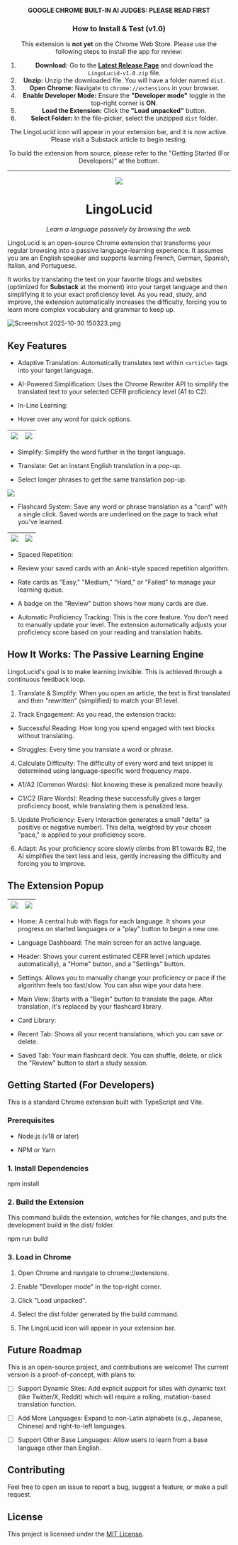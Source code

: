 <div align="center">

**GOOGLE CHROME BUILT-IN AI JUDGES: PLEASE READ FIRST**

### How to Install & Test (v1.0)

This extension is **not yet** on the Chrome Web Store. Please use the following steps to install the app for review:

1.  **Download:** Go to the **[Latest Release Page](https://github.com/AughtDev/LingoLucid/releases/latest)** and
    download the `LingoLucid-v1.0.zip` file.
2.  **Unzip:** Unzip the downloaded file. You will have a folder named `dist`.
3.  **Open Chrome:** Navigate to `chrome://extensions` in your browser.
4.  **Enable Developer Mode:** Ensure the **"Developer mode"** toggle in the top-right corner is **ON**.
5.  **Load the Extension:** Click the **"Load unpacked"** button.
6.  **Select Folder:** In the file-picker, select the unzipped `dist` folder.

The LingoLucid icon will appear in your extension bar, and it is now active. Please visit a Substack article to begin testing.

To build the extension from source, please refer to the "Getting Started (For Developers)" at the bottom.

</div>

---

<div align="center">
<p align="center">
 <img src="public/icons/icon128.png"/>
 </p>

# LingoLucid

*Learn a language passively by browsing the web.*

</div>




LingoLucid is an open-source Chrome extension that transforms your regular browsing into a passive language-learning experience. It assumes you are an English speaker and supports learning French, German, Spanish, Italian, and Portuguese.

It works by translating the text on your favorite blogs and websites (optimized for **Substack** at the moment) into 
your target language and then simplifying it to your exact proficiency level. As you read, study, and improve, the extension automatically increases the difficulty, forcing you to learn more complex vocabulary and grammar to keep up.

![Screenshot 2025-10-30 150323.png](./media/screenshots/Screenshot%202025-10-30%20150323.png)

## Key Features

- Adaptive Translation: Automatically translates text within ```<article>``` tags into your target language.

- AI-Powered Simplification: Uses the Chrome Rewriter API to simplify the translated text to your selected CEFR proficiency level (A1 to C2).

- In-Line Learning:

- Hover over any word for quick options.

| ![](./media/screenshots/Screenshot%202025-10-30%20150706.png) | ![](./media/screenshots/Screenshot%202025-10-30%20150755.png) |
|---------------------------------------------------------------|---------------------------------------------------------------|

- Simplify: Simplify the word further in the target language.

- Translate: Get an instant English translation in a pop-up.

- Select longer phrases to get the same translation pop-up.

![](./media/screenshots/Screenshot%202025-10-30%20150844.png)

- Flashcard System: Save any word or phrase translation as a "card" with a single click. Saved words are underlined on the page to track what you've learned.

| ![](./media/screenshots/Screenshot%202025-10-30%20150426.png) | ![](./media/screenshots/Screenshot%202025-10-30%20151810.png) |
| ------------------------------------------------------------- | ------------------------------------------------------------- |

- Spaced Repetition:

- Review your saved cards with an Anki-style spaced repetition algorithm.

- Rate cards as "Easy," "Medium," "Hard," or "Failed" to manage your learning queue.

- A badge on the "Review" button shows how many cards are due.

- Automatic Proficiency Tracking: This is the core feature. You don't need to manually update your level. The extension automatically adjusts your proficiency score based on your reading and translation habits.

## How It Works: The Passive Learning Engine

LingoLucid's goal is to make learning invisible. This is achieved through a continuous feedback loop.

1. Translate & Simplify: When you open an article, the text is first translated and then "rewritten" (simplified) to match your B1 level.

2. Track Engagement: As you read, the extension tracks:
- Successful Reading: How long you spend engaged with text blocks without translating.

- Struggles: Every time you translate a word or phrase.
4. Calculate Difficulty: The difficulty of every word and text snippet is determined using language-specific word frequency maps.
- A1/A2 (Common Words): Not knowing these is penalized more heavily.

- C1/C2 (Rare Words): Reading these successfully gives a larger proficiency boost, while translating them is penalized less.
5. Update Proficiency: Every interaction generates a small "delta" (a positive or negative number). This delta, weighted by your chosen "pace," is applied to your proficiency score.

6. Adapt: As your proficiency score slowly climbs from B1 towards B2, the AI simplifies the text less and less, gently increasing the difficulty and forcing you to improve.

## The Extension Popup

| ![](./media/screenshots/Screenshot%202025-10-30%20151311.png) | ![](./media/screenshots/Screenshot%202025-10-30%20151247.png) |
| ------------------------------------------------------------- | ------------------------------------------------------------- |

- Home: A central hub with flags for each language. It shows your progress on started languages or a "play" button to begin a new one.

- Language Dashboard: The main screen for an active language.

- Header: Shows your current estimated CEFR level (which updates automatically), a "Home" button, and a "Settings" button.

- Settings: Allows you to manually change your proficiency or pace if the algorithm feels too fast/slow. You can also wipe your data here.

- Main View: Starts with a "Begin" button to translate the page. After translation, it's replaced by your flashcard library.

- Card Library:

- Recent Tab: Shows all your recent translations, which you can save or delete.

- Saved Tab: Your main flashcard deck. You can shuffle, delete, or click the "Review" button to start a study session.

## Getting Started (For Developers)

This is a standard Chrome extension built with TypeScript and Vite.

### Prerequisites

- Node.js (v18 or later)

- NPM or Yarn

### 1. Install Dependencies

npm install  

### 2. Build the Extension

This command builds the extension, watches for file changes, and puts the development build in the dist/ folder.

npm run build  

### 3. Load in Chrome

1. Open Chrome and navigate to chrome://extensions.

2. Enable "Developer mode" in the top-right corner.

3. Click "Load unpacked".

4. Select the dist folder generated by the build command.

5. The LingoLucid icon will appear in your extension bar.

## Future Roadmap

This is an open-source project, and contributions are welcome! The current version is a proof-of-concept, with plans to:

- [ ] Support Dynamic Sites: Add explicit support for sites with dynamic text (like Twitter/X, Reddit) which will require a rolling, mutation-based translation function.

- [ ] Add More Languages: Expand to non-Latin alphabets (e.g., Japanese, Chinese) and right-to-left languages.

- [ ] Support Other Base Languages: Allow users to learn from a base language other than English.

## Contributing

Feel free to open an issue to report a bug, suggest a feature, or make a pull request.

## License

This project is licensed under the [MIT License](./LICENSE).
